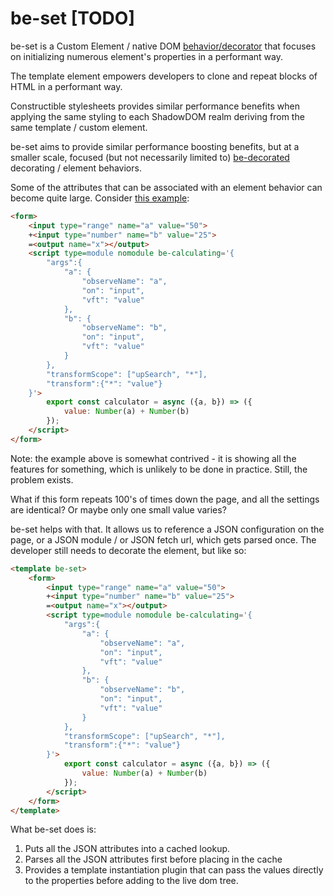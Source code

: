 # be-set [TODO]

be-set is a Custom Element / native DOM [behavior/decorator](https://github.com/bahrus/xtal-decor) that focuses on initializing numerous element's  properties  in a performant way.   

The template element empowers developers to clone and repeat blocks of HTML in a performant way.  

Constructible stylesheets provides similar performance benefits when applying the same styling to each ShadowDOM realm deriving from the same template / custom element.

be-set aims to provide similar performance boosting benefits, but at a smaller scale, focused (but not necessarily limited to) [be-decorated](https://github.com/bahrus/be-decorated) decorating / element behaviors.

Some of the attributes that can be associated with an element behavior can become quite large.  Consider [this example](https://github.com/bahrus/be-calculating#example-1):

```html
<form>
    <input type="range" name="a" value="50">
    +<input type="number" name="b" value="25">
    =<output name="x"></output>
    <script type=module nomodule be-calculating='{
        "args":{
            "a": {
                "observeName": "a",
                "on": "input",
                "vft": "value"
            },
            "b": {
                "observeName": "b",
                "on": "input",
                "vft": "value"
            }
        },
        "transformScope": ["upSearch", "*"],
        "transform":{"*": "value"}
    }'>        
        export const calculator = async ({a, b}) => ({
            value: Number(a) + Number(b)
        });
    </script>
</form>
```

Note: the example above is somewhat contrived - it is showing all the features for something, which is unlikely to be done in practice.  Still, the problem exists.

What if this form repeats 100's of times down the page, and all the settings are identical?  Or maybe only one small value varies? 

be-set helps with that.  It allows us to reference a JSON configuration on the page, or a JSON module / or JSON fetch url, which gets parsed once.  The developer still needs to decorate the element, but like so:

```html
<template be-set>
    <form>
        <input type="range" name="a" value="50">
        +<input type="number" name="b" value="25">
        =<output name="x"></output>
        <script type=module nomodule be-calculating='{
            "args":{
                "a": {
                    "observeName": "a",
                    "on": "input",
                    "vft": "value"
                },
                "b": {
                    "observeName": "b",
                    "on": "input",
                    "vft": "value"
                }
            },
            "transformScope": ["upSearch", "*"],
            "transform":{"*": "value"}
        }'>        
            export const calculator = async ({a, b}) => ({
                value: Number(a) + Number(b)
            });
        </script>
    </form>
</template>
```

What be-set does is:

1.  Puts all the JSON attributes into a cached lookup.
2.  Parses all the JSON attributes first before placing in the cache
3.  Provides a template instantiation plugin that can pass the values directly to the properties before adding to the live dom tree.
